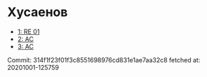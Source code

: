 # Хусаенов
- [1: RE 01](1.md)
- [2: AC](2.md)
- [3: AC](3.md)

Commit: 314f1f23f01f3c8551698976cd831e1ae7aa32c8
 fetched at: 20201001-125759

